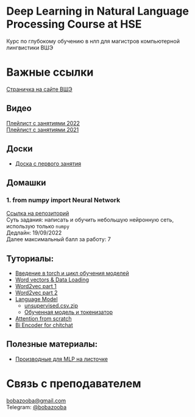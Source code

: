 # Deep Learning in Natural Language Processing Course at HSE
Курс по глубокому обучению в нлп для магистров компьютерной лингвистики ВШЭ

# Важные ссылки
[Страничка на сайте ВШЭ](https://www.hse.ru/edu/courses/292673762)

## Видео
[Плейлист с занятиями 2022](https://www.youtube.com/playlist?list=PLsmH-hsk-jS8_3ATiuX0y3Naz0OQ3yyB-)  
[Плейлист с занятиями 2021](https://www.youtube.com/playlist?list=PLsmH-hsk-jS8ns80NXOQQSiJphGNZourC)

## Доски
- [Доска с первого занятия](https://miro.com/app/board/o9J_luqzHpo=/?share_link_id=64236761106)

## Домашки

### 1. from numpy import Neural Network
[Ссылка на репозиторий](https://github.com/BobaZooba/from-numpy-import-Neural-Network)  
Суть задания: написать и обучить небольшую нейронную сеть, использую только ```numpy```  
Дедлайн: 19/09/2022  
Далее максимальный балл за работу: 7

[//]: # (- [Deep Average Network]&#40;https://github.com/BobaZooba/DeepAverageNetwork&#41;)

[//]: # (- [Generative Chit Chat]&#40;https://github.com/BobaZooba/GenerativeChitChat&#41;)

## Туториалы:
- [Введение в torch и цикл обучения моделей](https://github.com/BobaZooba/DeepNLP/blob/master/Tutorials/Intro%20to%20torch.ipynb)
- [Word vectors & Data Loading](https://github.com/BobaZooba/DeepNLP/blob/master/Tutorials/Word%20vectors%20%26%20Data%20Loading.ipynb)
- [Word2vec part 1](https://github.com/BobaZooba/DeepNLP/blob/master/Tutorials/word2vec%2C%20part1.%20processing%20corpus.ipynb)
- [Word2vec part 2](https://github.com/BobaZooba/DeepNLP/blob/master/Tutorials/word2vec%20part%202.ipynb)
- [Language Model](https://github.com/BobaZooba/DeepNLP/blob/master/Tutorials/Language%20Model.ipynb) 
  - [unsupervised.csv.zip](https://cloud.mail.ru/public/6nLR/q5VUwTmT6)
  - [Обученная модель и токенизатор](https://cloud.mail.ru/public/S5tN/7L6ALnb7z)
- [Attention from scratch](https://github.com/BobaZooba/DeepNLP/blob/master/Tutorials/Attention%20from%20scratch.ipynb)
- [Bi Encoder for chitchat](https://www.kaggle.com/bobazooba/lstm-baseline)

## Полезные материалы:
- [Производные для MLP на листочке](https://github.com/BobaZooba/DeepNLP/tree/master/Additional%20Materials/DL%20from%20scratch)

# Связь с преподавателем
[bobazooba@gmail.com](mailto:bobazooba@gmail.com)   
Telegram: [@bobazooba](https://t.me/bobazooba)
